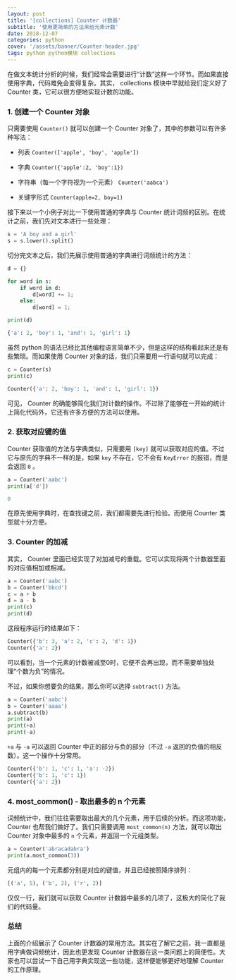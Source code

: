 ```yaml
---
layout: post
title: '[collections] Counter 计数器'
subtitle: '使用更简单的方法来给元素计数'
date: 2018-12-07
categories: python
cover: '/assets/banner/Counter-header.jpg'
tags: python python模块 collections
---
```


在做文本统计分析的时候，我们经常会需要进行“计数”这样一个环节。而如果直接使用字典，代码难免会变得复杂。其实， collections 模块中早就给我们定义好了 Counter 类，它可以很方便地实现计数的功能。

### 1. 创建一个 Counter 对象

只需要使用 `Counter()` 就可以创建一个 Counter 对象了，其中的参数可以有许多种写法：

-   列表  `Counter(['apple', 'boy', 'apple'])`


-   字典  `Counter({'apple':2, 'boy':1})`


-   字符串（每一个字符视为一个元素）  `Counter('aabca')`


-   关键字形式  `Counter(apple=2, boy=1)`

接下来以一个小例子对比一下使用普通的字典与 Counter 统计词频的区别。在统计之前，我们先对文本进行一些处理：

```python
s = 'A boy and a girl'
s = s.lower().split()
```

切分完文本之后，我们先展示使用普通的字典进行词频统计的方法：

```python
d = {}

for word in s:
    if word in d:
        d[word] += 1;
    else:
        d[word] = 1;

print(d)
```

```python
{'a': 2, 'boy': 1, 'and': 1, 'girl': 1}
```

虽然 python 的语法已经比其他编程语言简单不少，但是这样的结构看起来还是有些繁琐。而如果使用 Counter 对象的话，我们只需要用一行语句就可以完成：

```python
c = Counter(s)
print(c)
```

```python
Counter({'a': 2, 'boy': 1, 'and': 1, 'girl': 1})
```

可见， Counter 的确能够简化我们对计数的操作。不过除了能够在一开始的统计上简化代码外，它还有许多方便的方法可以使用。

### 2. 获取对应键的值

Counter 获取值的方法与字典类似，只需要用 `[key]` 就可以获取对应的值。不过它与原先的字典不一样的是，如果 `key` 不存在，它不会有 `KeyError` 的报错，而是会返回 `0` 。

```python
a = Counter('aabc')
print(a['d'])
```

```python
0
```

在原先使用字典时，在查找键之前，我们都需要先进行检验。而使用 Counter 类型就十分方便。

### 3. Counter 的加减

其实， Counter 里面已经实现了对加减号的重载。它可以实现将两个计数器里面的对应值相加或相减。

```python
a = Counter('aabc')
b = Counter('bbcd')
c = a + b
d = a - b
print(c)
print(d)
```

这段程序运行的结果如下：

```python
Counter({'b': 3, 'a': 2, 'c': 2, 'd': 1})
Counter({'a': 2})
```

可以看到，当一个元素的计数被减至0时，它便不会再出现，而不需要单独处理“个数为负”的情况。

不过，如果你想要负的结果，那么你可以选择 `subtract()` 方法。

```python
a = Counter('aabc')
b = Counter('aaaa')
a.subtract(b)
print(a)
print(+a)
print(-a)
```

`+a` 与 `-a` 可以返回 Counter 中正的部分与负的部分（不过 `-a` 返回的负值的相反数）。这一个操作十分常用。

```python
Counter({'b': 1, 'c': 1, 'a': -2})
Counter({'b': 1, 'c': 1})
Counter({'a': 2})
```

### 4. most_common() - 取出最多的 n 个元素

词频统计中，我们往往需要取出最大的几个元素，用于后续的分析。而这项功能， Counter 也帮我们做好了。我们只需要调用 `most_common(n)` 方法，就可以取出 Counter 对象中最多的 `n` 个元素，并返回一个元组类型。

```python
a = Counter('abracadabra')
print(a.most_common(3))
```

元组内的每一个元素都分别是对应的键值，并且已经按照降序排列：

```python
[('a', 5), ('b', 2), ('r', 2)]
```

仅仅一行，我们就可以获取 Counter 计数器中最多的几项了，这极大的简化了我们的代码量。

### 总结

上面的介绍展示了 Counter 计数器的常用方法。其实在了解它之前，我一直都是用字典做词频统计，因此也更发现 Counter 计数器在这一类问题上的简便性。大家也可以尝试一下自己用字典实现这一些功能，这样便能够更好地理解 Counter 的工作原理。

